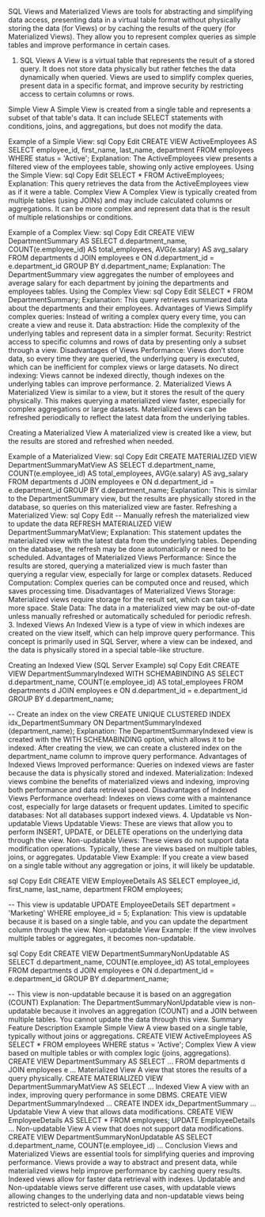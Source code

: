 SQL Views and Materialized Views are tools for abstracting and simplifying data access, presenting data in a virtual table format without physically storing the data (for Views) or by caching the results of the query (for Materialized Views). They allow you to represent complex queries as simple tables and improve performance in certain cases.

1. SQL Views
A View is a virtual table that represents the result of a stored query. It does not store data physically but rather fetches the data dynamically when queried. Views are used to simplify complex queries, present data in a specific format, and improve security by restricting access to certain columns or rows.

Simple View
A Simple View is created from a single table and represents a subset of that table's data. It can include SELECT statements with conditions, joins, and aggregations, but does not modify the data.

Example of a Simple View:
sql
Copy
Edit
CREATE VIEW ActiveEmployees AS
SELECT employee_id, first_name, last_name, department
FROM employees
WHERE status = 'Active';
Explanation: The ActiveEmployees view presents a filtered view of the employees table, showing only active employees.
Using the Simple View:
sql
Copy
Edit
SELECT * FROM ActiveEmployees;
Explanation: This query retrieves the data from the ActiveEmployees view as if it were a table.
Complex View
A Complex View is typically created from multiple tables (using JOINs) and may include calculated columns or aggregations. It can be more complex and represent data that is the result of multiple relationships or conditions.

Example of a Complex View:
sql
Copy
Edit
CREATE VIEW DepartmentSummary AS
SELECT d.department_name, COUNT(e.employee_id) AS total_employees, AVG(e.salary) AS avg_salary
FROM departments d
JOIN employees e ON d.department_id = e.department_id
GROUP BY d.department_name;
Explanation: The DepartmentSummary view aggregates the number of employees and average salary for each department by joining the departments and employees tables.
Using the Complex View:
sql
Copy
Edit
SELECT * FROM DepartmentSummary;
Explanation: This query retrieves summarized data about the departments and their employees.
Advantages of Views
Simplify complex queries: Instead of writing a complex query every time, you can create a view and reuse it.
Data abstraction: Hide the complexity of the underlying tables and represent data in a simpler format.
Security: Restrict access to specific columns and rows of data by presenting only a subset through a view.
Disadvantages of Views
Performance: Views don’t store data, so every time they are queried, the underlying query is executed, which can be inefficient for complex views or large datasets.
No direct indexing: Views cannot be indexed directly, though indexes on the underlying tables can improve performance.
2. Materialized Views
A Materialized View is similar to a view, but it stores the result of the query physically. This makes querying a materialized view faster, especially for complex aggregations or large datasets. Materialized views can be refreshed periodically to reflect the latest data from the underlying tables.

Creating a Materialized View
A materialized view is created like a view, but the results are stored and refreshed when needed.

Example of a Materialized View:
sql
Copy
Edit
CREATE MATERIALIZED VIEW DepartmentSummaryMatView AS
SELECT d.department_name, COUNT(e.employee_id) AS total_employees, AVG(e.salary) AS avg_salary
FROM departments d
JOIN employees e ON d.department_id = e.department_id
GROUP BY d.department_name;
Explanation: This is similar to the DepartmentSummary view, but the results are physically stored in the database, so queries on this materialized view are faster.
Refreshing a Materialized View:
sql
Copy
Edit
-- Manually refresh the materialized view to update the data
REFRESH MATERIALIZED VIEW DepartmentSummaryMatView;
Explanation: This statement updates the materialized view with the latest data from the underlying tables. Depending on the database, the refresh may be done automatically or need to be scheduled.
Advantages of Materialized Views
Performance: Since the results are stored, querying a materialized view is much faster than querying a regular view, especially for large or complex datasets.
Reduced Computation: Complex queries can be computed once and reused, which saves processing time.
Disadvantages of Materialized Views
Storage: Materialized views require storage for the result set, which can take up more space.
Stale Data: The data in a materialized view may be out-of-date unless manually refreshed or automatically scheduled for periodic refresh.
3. Indexed Views
An Indexed View is a type of view in which indexes are created on the view itself, which can help improve query performance. This concept is primarily used in SQL Server, where a view can be indexed, and the data is physically stored in a special table-like structure.

Creating an Indexed View (SQL Server Example)
sql
Copy
Edit
CREATE VIEW DepartmentSummaryIndexed
WITH SCHEMABINDING AS
SELECT d.department_name, COUNT(e.employee_id) AS total_employees
FROM departments d
JOIN employees e ON d.department_id = e.department_id
GROUP BY d.department_name;

-- Create an index on the view
CREATE UNIQUE CLUSTERED INDEX idx_DepartmentSummary
ON DepartmentSummaryIndexed (department_name);
Explanation: The DepartmentSummaryIndexed view is created with the WITH SCHEMABINDING option, which allows it to be indexed. After creating the view, we can create a clustered index on the department_name column to improve query performance.
Advantages of Indexed Views
Improved performance: Queries on indexed views are faster because the data is physically stored and indexed.
Materialization: Indexed views combine the benefits of materialized views and indexing, improving both performance and data retrieval speed.
Disadvantages of Indexed Views
Performance overhead: Indexes on views come with a maintenance cost, especially for large datasets or frequent updates.
Limited to specific databases: Not all databases support indexed views.
4. Updatable vs Non-updatable Views
Updatable Views: These are views that allow you to perform INSERT, UPDATE, or DELETE operations on the underlying data through the view.
Non-updatable Views: These views do not support data modification operations. Typically, these are views based on multiple tables, joins, or aggregates.
Updatable View Example:
If you create a view based on a single table without any aggregation or joins, it will likely be updatable.

sql
Copy
Edit
CREATE VIEW EmployeeDetails AS
SELECT employee_id, first_name, last_name, department
FROM employees;

-- This view is updatable
UPDATE EmployeeDetails
SET department = 'Marketing'
WHERE employee_id = 5;
Explanation: This view is updatable because it is based on a single table, and you can update the department column through the view.
Non-updatable View Example:
If the view involves multiple tables or aggregates, it becomes non-updatable.

sql
Copy
Edit
CREATE VIEW DepartmentSummaryNonUpdatable AS
SELECT d.department_name, COUNT(e.employee_id) AS total_employees
FROM departments d
JOIN employees e ON d.department_id = e.department_id
GROUP BY d.department_name;

-- This view is non-updatable because it is based on an aggregation (COUNT)
Explanation: The DepartmentSummaryNonUpdatable view is non-updatable because it involves an aggregation (COUNT) and a JOIN between multiple tables. You cannot update the data through this view.
Summary
Feature	Description	Example
Simple View	A view based on a single table, typically without joins or aggregations.	CREATE VIEW ActiveEmployees AS SELECT * FROM employees WHERE status = 'Active';
Complex View	A view based on multiple tables or with complex logic (joins, aggregations).	CREATE VIEW DepartmentSummary AS SELECT ... FROM departments d JOIN employees e ...
Materialized View	A view that stores the results of a query physically.	CREATE MATERIALIZED VIEW DepartmentSummaryMatView AS SELECT ...
Indexed View	A view with an index, improving query performance in some DBMS.	CREATE VIEW DepartmentSummaryIndexed ... CREATE INDEX idx_DepartmentSummary ...
Updatable View	A view that allows data modifications.	CREATE VIEW EmployeeDetails AS SELECT * FROM employees; UPDATE EmployeeDetails ...
Non-updatable View	A view that does not support data modifications.	CREATE VIEW DepartmentSummaryNonUpdatable AS SELECT d.department_name, COUNT(e.employee_id) ...
Conclusion
Views and Materialized Views are essential tools for simplifying queries and improving performance. Views provide a way to abstract and present data, while materialized views help improve performance by caching query results. Indexed views allow for faster data retrieval with indexes. Updatable and Non-updatable views serve different use cases, with updatable views allowing changes to the underlying data and non-updatable views being restricted to select-only operations.
